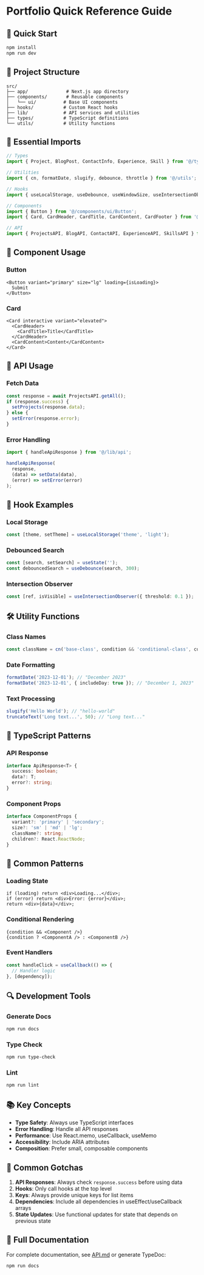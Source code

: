 # Portfolio Quick Reference Guide

## 🚀 Quick Start

```bash
npm install
npm run dev
```

## 📁 Project Structure

```
src/
├── app/              # Next.js app directory
├── components/       # Reusable components
│   └── ui/          # Base UI components
├── hooks/           # Custom React hooks
├── lib/             # API services and utilities
├── types/           # TypeScript definitions
└── utils/           # Utility functions
```

## 🔧 Essential Imports

```typescript
// Types
import { Project, BlogPost, ContactInfo, Experience, Skill } from '@/types';

// Utilities
import { cn, formatDate, slugify, debounce, throttle } from '@/utils';

// Hooks
import { useLocalStorage, useDebounce, useWindowSize, useIntersectionObserver } from '@/hooks';

// Components
import { Button } from '@/components/ui/Button';
import { Card, CardHeader, CardTitle, CardContent, CardFooter } from '@/components/ui/Card';

// API
import { ProjectsAPI, BlogAPI, ContactAPI, ExperienceAPI, SkillsAPI } from '@/lib/api';
```

## 🎨 Component Usage

### Button
```tsx
<Button variant="primary" size="lg" loading={isLoading}>
  Submit
</Button>
```

### Card
```tsx
<Card interactive variant="elevated">
  <CardHeader>
    <CardTitle>Title</CardTitle>
  </CardHeader>
  <CardContent>Content</CardContent>
</Card>
```

## 🔗 API Usage

### Fetch Data
```typescript
const response = await ProjectsAPI.getAll();
if (response.success) {
  setProjects(response.data);
} else {
  setError(response.error);
}
```

### Error Handling
```typescript
import { handleApiResponse } from '@/lib/api';

handleApiResponse(
  response,
  (data) => setData(data),
  (error) => setError(error)
);
```

## 🎣 Hook Examples

### Local Storage
```typescript
const [theme, setTheme] = useLocalStorage('theme', 'light');
```

### Debounced Search
```typescript
const [search, setSearch] = useState('');
const debouncedSearch = useDebounce(search, 300);
```

### Intersection Observer
```typescript
const [ref, isVisible] = useIntersectionObserver({ threshold: 0.1 });
```

## 🛠 Utility Functions

### Class Names
```typescript
const className = cn('base-class', condition && 'conditional-class', customClass);
```

### Date Formatting
```typescript
formatDate('2023-12-01'); // "December 2023"
formatDate('2023-12-01', { includeDay: true }); // "December 1, 2023"
```

### Text Processing
```typescript
slugify('Hello World'); // "hello-world"
truncateText('Long text...', 50); // "Long text..."
```

## 📝 TypeScript Patterns

### API Response
```typescript
interface ApiResponse<T> {
  success: boolean;
  data?: T;
  error?: string;
}
```

### Component Props
```typescript
interface ComponentProps {
  variant?: 'primary' | 'secondary';
  size?: 'sm' | 'md' | 'lg';
  className?: string;
  children?: React.ReactNode;
}
```

## 🎯 Common Patterns

### Loading State
```tsx
if (loading) return <div>Loading...</div>;
if (error) return <div>Error: {error}</div>;
return <div>{data}</div>;
```

### Conditional Rendering
```tsx
{condition && <Component />}
{condition ? <ComponentA /> : <ComponentB />}
```

### Event Handlers
```typescript
const handleClick = useCallback(() => {
  // Handler logic
}, [dependency]);
```

## 🔍 Development Tools

### Generate Docs
```bash
npm run docs
```

### Type Check
```bash
npm run type-check
```

### Lint
```bash
npm run lint
```

## 📚 Key Concepts

- **Type Safety**: Always use TypeScript interfaces
- **Error Handling**: Handle all API responses
- **Performance**: Use React.memo, useCallback, useMemo
- **Accessibility**: Include ARIA attributes
- **Composition**: Prefer small, composable components

## 🚨 Common Gotchas

1. **API Responses**: Always check `response.success` before using data
2. **Hooks**: Only call hooks at the top level
3. **Keys**: Always provide unique keys for list items
4. **Dependencies**: Include all dependencies in useEffect/useCallback arrays
5. **State Updates**: Use functional updates for state that depends on previous state

## 📖 Full Documentation

For complete documentation, see [API.md](./API.md) or generate TypeDoc:

```bash
npm run docs
```